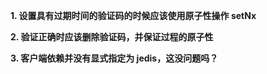 **1. 设置具有过期时间的验证码的时候应该使用原子性操作 setNx**

**2. 验证正确时应该删除验证码，并保证过程的原子性**

**3. 客户端依赖并没有显式指定为 jedis，这没问题吗？**